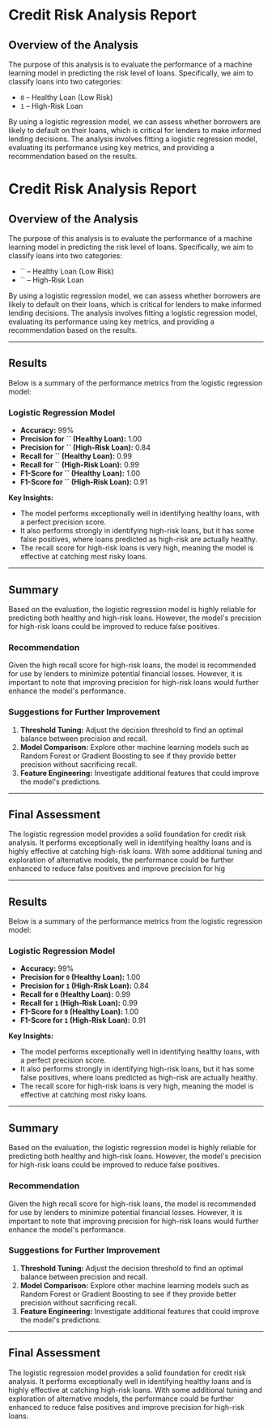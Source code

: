 # Credit Risk Analysis Report

## **Overview of the Analysis**

The purpose of this analysis is to evaluate the performance of a machine learning model in predicting the risk level of loans. Specifically, we aim to classify loans into two categories:

- `0` – Healthy Loan (Low Risk)
- `1` – High-Risk Loan

By using a logistic regression model, we can assess whether borrowers are likely to default on their loans, which is critical for lenders to make informed lending decisions. The analysis involves fitting a logistic regression model, evaluating its performance using key metrics, and providing a recommendation based on the results.

# **Credit Risk Analysis Report**

## **Overview of the Analysis**

The purpose of this analysis is to evaluate the performance of a machine learning model in predicting the risk level of loans. Specifically, we aim to classify loans into two categories:

- `` – Healthy Loan (Low Risk)
- `` – High-Risk Loan

By using a logistic regression model, we can assess whether borrowers are likely to default on their loans, which is critical for lenders to make informed lending decisions. The analysis involves fitting a logistic regression model, evaluating its performance using key metrics, and providing a recommendation based on the results.

---

## **Results**

Below is a summary of the performance metrics from the logistic regression model:

### **Logistic Regression Model**

- **Accuracy:** 99%
- **Precision for **``** (Healthy Loan):** 1.00
- **Precision for **``** (High-Risk Loan):** 0.84
- **Recall for **``** (Healthy Loan):** 0.99
- **Recall for **``** (High-Risk Loan):** 0.99
- **F1-Score for **``** (Healthy Loan):** 1.00
- **F1-Score for **``** (High-Risk Loan):** 0.91

**Key Insights:**

- The model performs exceptionally well in identifying healthy loans, with a perfect precision score.
- It also performs strongly in identifying high-risk loans, but it has some false positives, where loans predicted as high-risk are actually healthy.
- The recall score for high-risk loans is very high, meaning the model is effective at catching most risky loans.

---

## **Summary**

Based on the evaluation, the logistic regression model is highly reliable for predicting both healthy and high-risk loans. However, the model's precision for high-risk loans could be improved to reduce false positives.

### **Recommendation**

Given the high recall score for high-risk loans, the model is recommended for use by lenders to minimize potential financial losses. However, it is important to note that improving precision for high-risk loans would further enhance the model's performance.

### **Suggestions for Further Improvement**

1. **Threshold Tuning:** Adjust the decision threshold to find an optimal balance between precision and recall.
2. **Model Comparison:** Explore other machine learning models such as Random Forest or Gradient Boosting to see if they provide better precision without sacrificing recall.
3. **Feature Engineering:** Investigate additional features that could improve the model's predictions.

---

## **Final Assessment**

The logistic regression model provides a solid foundation for credit risk analysis. It performs exceptionally well in identifying healthy loans and is highly effective at catching high-risk loans. With some additional tuning and exploration of alternative models, the performance could be further enhanced to reduce false positives and improve precision for hig

---

## **Results**

Below is a summary of the performance metrics from the logistic regression model:

### **Logistic Regression Model**

- **Accuracy:** 99%
- **Precision for ********`0`******** (Healthy Loan):** 1.00
- **Precision for ********`1`******** (High-Risk Loan):** 0.84
- **Recall for ********`0`******** (Healthy Loan):** 0.99
- **Recall for ********`1`******** (High-Risk Loan):** 0.99
- **F1-Score for ********`0`******** (Healthy Loan):** 1.00
- **F1-Score for ********`1`******** (High-Risk Loan):** 0.91

**Key Insights:**

- The model performs exceptionally well in identifying healthy loans, with a perfect precision score.
- It also performs strongly in identifying high-risk loans, but it has some false positives, where loans predicted as high-risk are actually healthy.
- The recall score for high-risk loans is very high, meaning the model is effective at catching most risky loans.

---

## **Summary**

Based on the evaluation, the logistic regression model is highly reliable for predicting both healthy and high-risk loans. However, the model's precision for high-risk loans could be improved to reduce false positives.

### **Recommendation**

Given the high recall score for high-risk loans, the model is recommended for use by lenders to minimize potential financial losses. However, it is important to note that improving precision for high-risk loans would further enhance the model's performance.

### **Suggestions for Further Improvement**

1. **Threshold Tuning:** Adjust the decision threshold to find an optimal balance between precision and recall.
2. **Model Comparison:** Explore other machine learning models such as Random Forest or Gradient Boosting to see if they provide better precision without sacrificing recall.
3. **Feature Engineering:** Investigate additional features that could improve the model's predictions.

---

## **Final Assessment**

The logistic regression model provides a solid foundation for credit risk analysis. It performs exceptionally well in identifying healthy loans and is highly effective at catching high-risk loans. With some additional tuning and exploration of alternative models, the performance could be further enhanced to reduce false positives and improve precision for high-risk loans.

